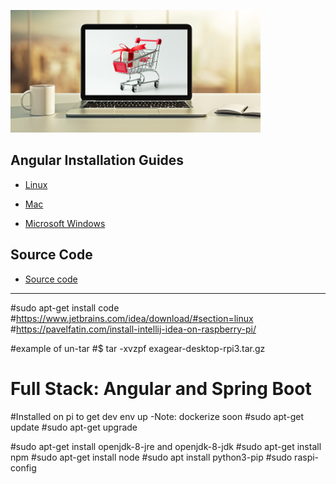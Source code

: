 [<img src="images/angular-spring-boot-grabber-thumbnail.png" alt="Full Stack: Angular and Spring Boot"  width="400" />](https://bit.ly/2C3XMcs)

## Angular Installation Guides

* [Linux](install-angular-tools/linux/install-linux.md)

* [Mac](install-angular-tools/mac/install-mac.md)

* [Microsoft Windows](install-angular-tools/ms-windows/install-ms-windows.md)

## Source Code

* [Source code](source-code)



-----------------------------------------------------

#sudo apt-get install  code
#https://www.jetbrains.com/idea/download/#section=linux
#https://pavelfatin.com/install-intellij-idea-on-raspberry-pi/

#example of un-tar
#$ tar -xvzpf exagear-desktop-rpi3.tar.gz


# Full Stack: Angular and Spring Boot

#Installed on pi to get dev env up -Note: dockerize soon
#sudo apt-get update
#sudo apt-get upgrade

#sudo apt-get install openjdk-8-jre and openjdk-8-jdk
#sudo apt-get install npm
#sudo apt-get install node
#sudo apt install python3-pip
#sudo raspi-config

